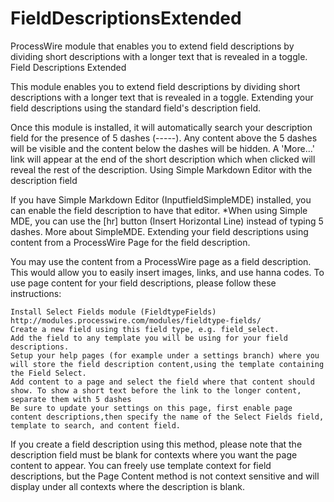 # FieldDescriptionsExtended
ProcessWire module that enables you to extend field descriptions by dividing short descriptions with a longer text that is revealed in a toggle.
Field Descriptions Extended

This module enables you to extend field descriptions by dividing short descriptions with a longer text that is revealed in a toggle.
Extending your field descriptions using the standard field's description field.

Once this module is installed, it will automatically search your description field for the presence of 5 dashes (-----).
Any content above the 5 dashes will be visible and the content below the dashes will be hidden. A 'More...' link will appear at the end of the short description which when clicked will reveal the rest of the description.
Using Simple Markdown Editor with the description field

If you have Simple Markdown Editor (InputfieldSimpleMDE) installed, you can enable the field description to have that editor.
*When using Simple MDE, you can use the [hr] button (Insert Horizontal Line) instead of typing 5 dashes. More about SimpleMDE.
Extending your field descriptions using content from a ProcessWire Page for the field description.

You may use the content from a ProcessWire page as a field description. This would allow you to easily insert images, links, and use hanna codes.
To use page content for your field descriptions, please follow these instructions:

    Install Select Fields module (FieldtypeFields) http://modules.processwire.com/modules/fieldtype-fields/
    Create a new field using this field type, e.g. field_select.
    Add the field to any template you will be using for your field descriptions.
    Setup your help pages (for example under a settings branch) where you will store the field description content,using the template containing the Field Select.
    Add content to a page and select the field where that content should show. To show a short text before the link to the longer content, separate them with 5 dashes
    Be sure to update your settings on this page, first enable page content descriptions,then specify the name of the Select Fields field, template to search, and content field.

If you create a field description using this method, please note that the description field must be blank for contexts where you want the page content to appear.
You can freely use template context for field descriptions, but the Page Content method is not context sensitive and will display under all contexts where the description is blank. 

